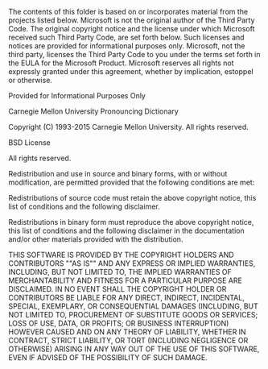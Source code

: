 The contents of this folder is based on or incorporates material from the projects listed below. Microsoft is not the original author of the Third Party Code. The original copyright notice and the license under which Microsoft received such Third Party Code, are set forth below. Such licenses and notices are provided for informational purposes only. Microsoft, not the third party, licenses the Third Party Code to you under the terms set forth in the EULA for the Microsoft Product. Microsoft reserves all rights not expressly granted under this agreement, whether by implication, estoppel or otherwise. 

Provided for Informational Purposes Only

Carnegie Mellon University Pronouncing Dictionary

Copyright (C) 1993-2015 Carnegie Mellon University. All rights reserved.

BSD License

All rights reserved.

Redistribution and use in source and binary forms, with or without modification, are permitted provided that the following conditions are met:

Redistributions of source code must retain the above copyright notice, this list of conditions and the following disclaimer.

Redistributions in binary form must reproduce the above copyright notice, this list of conditions and the following disclaimer in the documentation and/or other materials provided with the distribution.

THIS SOFTWARE IS PROVIDED BY THE COPYRIGHT HOLDERS AND CONTRIBUTORS ""AS IS"" AND ANY EXPRESS OR IMPLIED WARRANTIES, INCLUDING, BUT NOT LIMITED TO, THE IMPLIED WARRANTIES OF MERCHANTABILITY AND FITNESS FOR A PARTICULAR PURPOSE ARE DISCLAIMED. IN NO EVENT SHALL THE COPYRIGHT HOLDER OR CONTRIBUTORS BE LIABLE FOR ANY DIRECT, INDIRECT, INCIDENTAL, SPECIAL, EXEMPLARY, OR CONSEQUENTIAL DAMAGES (INCLUDING, BUT NOT LIMITED TO, PROCUREMENT OF SUBSTITUTE GOODS OR SERVICES; LOSS OF USE, DATA, OR PROFITS; OR BUSINESS INTERRUPTION) HOWEVER CAUSED AND ON ANY THEORY OF LIABILITY, WHETHER IN CONTRACT, STRICT LIABILITY, OR TORT (INCLUDING NEGLIGENCE OR OTHERWISE) ARISING IN ANY WAY OUT OF THE USE OF THIS SOFTWARE, EVEN IF ADVISED OF THE POSSIBILITY OF SUCH DAMAGE.
